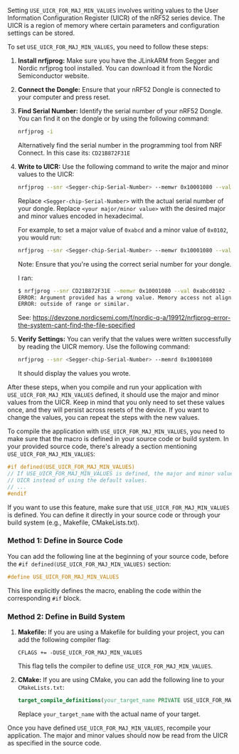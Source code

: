 Setting `USE_UICR_FOR_MAJ_MIN_VALUES` involves writing values to the User Information Configuration Register (UICR) of the nRF52 series device. The UICR is a region of memory where certain parameters and configuration settings can be stored.

To set `USE_UICR_FOR_MAJ_MIN_VALUES`, you need to follow these steps:

1. **Install nrfjprog:**
   Make sure you have the JLinkARM from Segger and Nordic nrfjprog tool installed. You can download it from the Nordic Semiconductor website.
   
2. **Connect the Dongle:**
   Ensure that your nRF52 Dongle is connected to your computer and press reset.

3. **Find Serial Number:**
   Identify the serial number of your nRF52 Dongle. You can find it on the dongle or by using the following command:

   ```bash
   nrfjprog -i
   ```
   Alternatively find the serial number in the programming tool from NRF Connect. In this case its: `CD21B872F31E`
   
4. **Write to UICR:**
   Use the following command to write the major and minor values to the UICR:
   
   ```bash
   nrfjprog --snr <Segger-chip-Serial-Number> --memwr 0x10001080 --val <your major/minor value>
   ```

   Replace `<Segger-chip-Serial-Number>` with the actual serial number of your dongle. Replace `<your major/minor value>` with the desired major and minor values encoded in hexadecimal.

   For example, to set a major value of `0xabcd` and a minor value of `0x0102`, you would run:

   ```bash
   nrfjprog --snr <Segger-chip-Serial-Number> --memwr 0x10001080 --val 0xabcd0102
   ```

   Note: Ensure that you're using the correct serial number for your dongle.

   I ran:
   ```bash
   $ nrfjprog --snr CD21B872F31E --memwr 0x10001080 --val 0xabcd0102 --log
   ERROR: Argument provided has a wrong value. Memory access not aligned, value
   ERROR: outside of range or similar.
   ```
   
   See: https://devzone.nordicsemi.com/f/nordic-q-a/19912/nrfjprog-error-the-system-cant-find-the-file-specified
   
5. **Verify Settings:**
   You can verify that the values were written successfully by reading the UICR memory. Use the following command:

   ```bash
   nrfjprog --snr <Segger-chip-Serial-Number> --memrd 0x10001080
   ```

   It should display the values you wrote.

After these steps, when you compile and run your application with `USE_UICR_FOR_MAJ_MIN_VALUES` defined, it should use the major and minor values from the UICR. Keep in mind that you only need to set these values once, and they will persist across resets of the device. If you want to change the values, you can repeat the steps with the new values.


To compile the application with `USE_UICR_FOR_MAJ_MIN_VALUES`, you need to make sure that the macro is defined in your source code or build system. In your provided source code, there's already a section mentioning `USE_UICR_FOR_MAJ_MIN_VALUES`:

```c
#if defined(USE_UICR_FOR_MAJ_MIN_VALUES)
// If USE_UICR_FOR_MAJ_MIN_VALUES is defined, the major and minor values will be read from the
// UICR instead of using the default values.
// ...
#endif
```

If you want to use this feature, make sure that `USE_UICR_FOR_MAJ_MIN_VALUES` is defined. You can define it directly in your source code or through your build system (e.g., Makefile, CMakeLists.txt).

### Method 1: Define in Source Code

You can add the following line at the beginning of your source code, before the `#if defined(USE_UICR_FOR_MAJ_MIN_VALUES)` section:

```c
#define USE_UICR_FOR_MAJ_MIN_VALUES
```

This line explicitly defines the macro, enabling the code within the corresponding `#if` block.

### Method 2: Define in Build System

1. **Makefile:**
   If you are using a Makefile for building your project, you can add the following compiler flag:

   ```make
   CFLAGS += -DUSE_UICR_FOR_MAJ_MIN_VALUES
   ```

   This flag tells the compiler to define `USE_UICR_FOR_MAJ_MIN_VALUES`.

2. **CMake:**
   If you are using CMake, you can add the following line to your `CMakeLists.txt`:

   ```cmake
   target_compile_definitions(your_target_name PRIVATE USE_UICR_FOR_MAJ_MIN_VALUES)
   ```

   Replace `your_target_name` with the actual name of your target.

Once you have defined `USE_UICR_FOR_MAJ_MIN_VALUES`, recompile your application. The major and minor values should now be read from the UICR as specified in the source code.